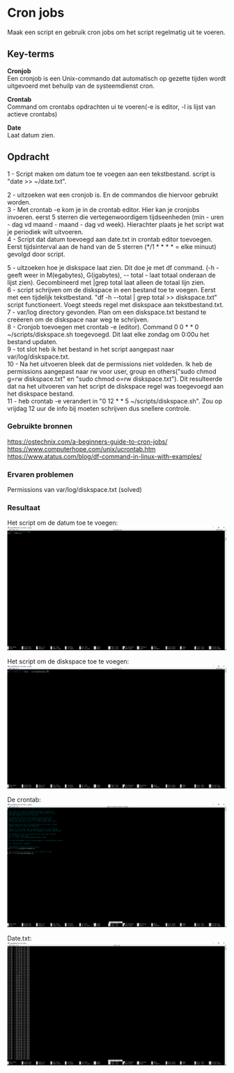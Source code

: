 # Cron jobs
Maak een script en gebruik cron jobs om het script regelmatig uit te voeren.

## Key-terms
**Cronjob**  
Een cronjob is een Unix-commando dat automatisch op gezette tijden wordt uitgevoerd met behuilp van de systeemdienst cron. 

**Crontab**  
Command om crontabs opdrachten ui te voeren(-e is editor, -l is lijst van actieve crontabs)

**Date**  
Laat datum zien.

## Opdracht
1 - Script maken om datum toe te voegen aan een tekstbestand. script is "date >> ~/date.txt".

2 - uitzoeken wat een cronjob is. En de commandos die hiervoor gebruikt worden.  
3 - Met crontab -e kom je in de crontab editor. Hier kan je cronjobs invoeren. eerst 5 sterren die vertegenwoordigem tijdseenheden (min - uren - dag vd maand - maand - dag vd week). Hierachter plaats je het script wat je periodiek wilt uitvoeren.  
4 - Script dat datum toevoegd aan date.txt in crontab editor toevoegen. Eerst tijdsinterval aan de hand van de 5 sterren (*/1 * * * * = elke minuut) gevolgd door script. 

5 - uitzoeken hoe je diskspace laat zien. Dit doe je met df command. (-h - geeft weer in M(egabytes), G(igabytes), -- total - laat totaal onderaan de lijst zien). Gecombineerd met |grep total laat alleen de totaal lijn zien.  
6 - script schrijven om de diskspace in een bestand toe te voegen. Eerst met een tijdelijk tekstbestand. "df -h --total | grep total >> diskspace.txt" script functioneert. Voegt steeds regel met diskspace aan tekstbestand.txt.  
7 - var/log directory gevonden. Plan om een diskspace.txt bestand te creëeren om de diskspace naar weg te schrijven.  
8 - Cronjob toevoegen met crontab -e (editor). Command 0 0 * * 0 ~/scripts/diskspace.sh toegevoegd. Dit laat elke zondag om 0:00u het bestand updaten.  
9 - tot slot heb ik het bestand in het script aangepast naar var/log/diskspace.txt.  
10 - Na het uitvoeren bleek dat de permissions niet voldeden. Ik heb de permissions aangepast naar rw voor user, group en others("sudo chmod g=rw  diskspace.txt" en "sudo chmod o=rw  diskspace.txt"). Dit resulteerde dat na het uitvoeren van het script de diskspace regel was toegevoegd aan het diskspace bestand.  
11 - heb crontab -e verandert in "0 12 * * 5 ~/scripts/diskspace.sh". Zou op vrijdag 12 uur de info bij moeten schrijven dus snellere controle.

### Gebruikte bronnen
https://ostechnix.com/a-beginners-guide-to-cron-jobs/  
https://www.computerhope.com/unix/ucrontab.htm  
https://www.atatus.com/blog/df-command-in-linux-with-examples/


### Ervaren problemen
Permissions van var/log/diskspace.txt (solved)


### Resultaat
Het script om de datum toe te voegen:
![](https://github.com/techgrounds/techgrounds-Rogier1978/blob/main/00_includes/LNX-08%20-%201%20script.png)

Het script om de diskspace toe te voegen:
![](https://github.com/techgrounds/techgrounds-Rogier1978/blob/main/00_includes/LNX-08%20-%202%20script%202.png)

De crontab:
![](https://github.com/techgrounds/techgrounds-Rogier1978/blob/main/00_includes/LNX-08%203%20crontab.png)

Date.txt:
![](https://github.com/techgrounds/techgrounds-Rogier1978/blob/main/00_includes/LNX-08%204%20date%20txt%20file.png)

